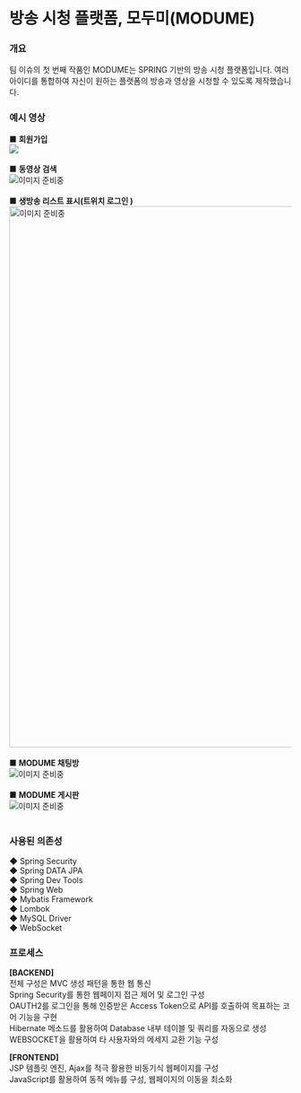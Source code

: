 # 방송 시청 플랫폼, 모두미(MODUME)
### 개요
팀 이슈의 첫 번째 작품인 MODUME는 SPRING 기반의 방송 시청 플랫폼입니다. 여러 아이디를 통합하여 자신이 원하는 플랫폼의 방송과 영상을 시청할 수 있도록 제작했습니다.

### 예시 영상
■ <b>회원가입</b> </br>
<img src="https://postfiles.pstatic.net/MjAyMDExMTdfOTMg/MDAxNjA1NTk2NjEwOTI2.ZN6HzN2XSTfKXuQ_zqmP_mrVeTXXsZpDYLy0l_6e3uog.mBWJnIZOahfM0FestWpNbHPd5IJTQNoL_rbGPxtUL9kg.GIF.hyojin4588/1.gif?type=w966"> </br>
</br>
■ <b>동영상 검색</b> </br>
<img src="https://postfiles.pstatic.net/MjAyMDExMTdfMjk3/MDAxNjA1NTk2NjE1MDc2.WqudnTYFel1UjiJ-j-N92CJqe7vwosXWrAdojP5ybYEg.BZYezIKfS1Tw5w7w9eFOdqkC6ZzXIxjRsYNEu3umSSMg.GIF.hyojin4588/2.gif?type=w966" alt="이미지 준비중"> </br>
</br>
■ <b>생방송 리스트 표시(트위치 로그인 )</b> </br>
<img src="https://postfiles.pstatic.net/MjAyMDExMTdfMjY3/MDAxNjA1NjAwNTQxNzQz._x9-sKxEFqyouRu2_IbWY777W3_q2_0HI3USSpBKyCgg.EufhHq2jX5I1PojBxK-10O4s7QUeBhPNhmCgzu7DbGQg.GIF.hyojin4588/5.gif?type=w966" width="965px" alt="이미지 준비중"> </br>
</br>
■ <b>MODUME 채팅방</b> </br>
<img src="https://postfiles.pstatic.net/MjAyMDExMTdfMjM4/MDAxNjA1NTk5Mzk3MjU4.DmE4eO4mQXp8h2Kocmou9ZEN7tC1wHHX84K4_Ml_4WUg.7Zbhi8QnnSzUxs39uo_CZsgr6TQng96vduHLX1fvEv0g.GIF.hyojin4588/3.gif?type=w966" alt="이미지 준비중"> </br>
</br>
■ <b>MODUME 게시판</b> </br>
<img src="https://postfiles.pstatic.net/MjAyMDExMTdfMTM5/MDAxNjA1NTk5NzI0OTYw.rC1wBIrX3zorHVpHZ972MSOd0cVhLBCd8wS91n7yEmMg.ZyhU1zqWk9_ErNq7I7B4ldZtvdAWgsjWTK1_TKglffkg.GIF.hyojin4588/3.gif?type=w966" alt="이미지 준비중"> </br>
</br>

### 사용된 의존성
◆ Spring Security</br>
◆ Spring DATA JPA</br>
◆ Spring Dev Tools</br>
◆ Spring Web</br>
◆ Mybatis Framework</br>
◆ Lombok</br>
◆ MySQL Driver</br>
◆ WebSocket</br>

### 프로세스
<b>[BACKEND]</b> </br>
전체 구성은 MVC 생성 패턴을 통한 웹 통신 </br>
Spring Security를 통한 웹페이지 접근 제어 및 로그인 구성 </br>
OAUTH2를 로그인을 통해 인증받은 Access Token으로 API를 호출하여 목표하는 코어 기능을 구현 </br>
Hibernate 메소드를 활용하여 Database 내부 테이블 및 쿼리를 자동으로 생성 </br>
WEBSOCKET을 활용하여 타 사용자와의 메세지 교환 기능 구성 </br>

<b>[FRONTEND]</b> </br>
JSP 템플릿 엔진, Ajax를 적극 활용한 비동기식 웹페이지를 구성 </br>
JavaScript를 활용하여 동적 메뉴를 구성, 웹페이지의 이동을 최소화 </br>
